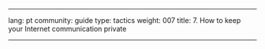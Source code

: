 

---

lang: pt
community: guide
type: tactics
weight: 007
title: 7. How to keep your Internet communication private

---

<stub>

